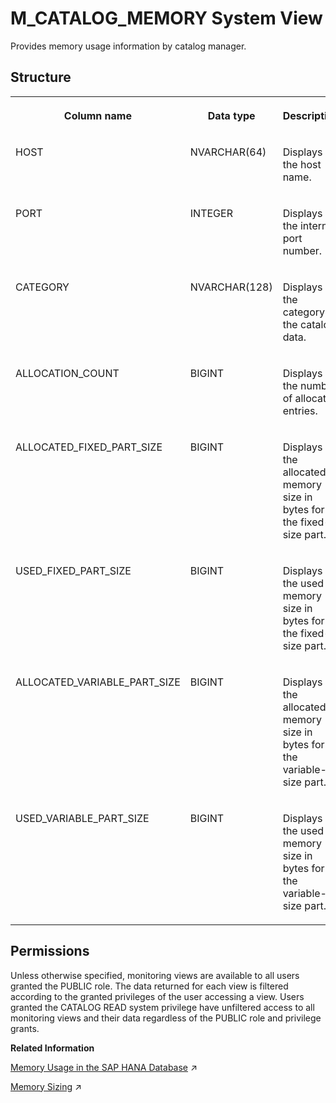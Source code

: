 <!-- loio20a994ea751910148ccbd5e7108f3e2e -->

# M\_CATALOG\_MEMORY System View

Provides memory usage information by catalog manager.



<a name="loio20a994ea751910148ccbd5e7108f3e2e___m__c_a_t_a_l_o_g__m_e_m_o_r_y_1struct_M_CATALOG_MEMORY"/>

## Structure


<table>
<tr>
<th valign="top">

Column name

</th>
<th valign="top">

Data type

</th>
<th valign="top">

Description

</th>
</tr>
<tr>
<td valign="top">

HOST

</td>
<td valign="top">

NVARCHAR\(64\)

</td>
<td valign="top">

Displays the host name.

</td>
</tr>
<tr>
<td valign="top">

PORT

</td>
<td valign="top">

INTEGER

</td>
<td valign="top">

Displays the internal port number.

</td>
</tr>
<tr>
<td valign="top">

CATEGORY

</td>
<td valign="top">

NVARCHAR\(128\)

</td>
<td valign="top">

Displays the category of the catalog data.

</td>
</tr>
<tr>
<td valign="top">

ALLOCATION\_COUNT

</td>
<td valign="top">

BIGINT

</td>
<td valign="top">

Displays the number of allocated entries.

</td>
</tr>
<tr>
<td valign="top">

ALLOCATED\_FIXED\_PART\_SIZE

</td>
<td valign="top">

BIGINT

</td>
<td valign="top">

Displays the allocated memory size in bytes for the fixed-size part.

</td>
</tr>
<tr>
<td valign="top">

USED\_FIXED\_PART\_SIZE

</td>
<td valign="top">

BIGINT

</td>
<td valign="top">

Displays the used memory size in bytes for the fixed-size part.

</td>
</tr>
<tr>
<td valign="top">

ALLOCATED\_VARIABLE\_PART\_SIZE

</td>
<td valign="top">

BIGINT

</td>
<td valign="top">

Displays the allocated memory size in bytes for the variable-size part.

</td>
</tr>
<tr>
<td valign="top">

USED\_VARIABLE\_PART\_SIZE

</td>
<td valign="top">

BIGINT

</td>
<td valign="top">

Displays the used memory size in bytes for the variable-size part.

</td>
</tr>
</table>



<a name="loio20a994ea751910148ccbd5e7108f3e2e__section_pfr_fzv_rbc"/>

## Permissions

Unless otherwise specified, monitoring views are available to all users granted the PUBLIC role. The data returned for each view is filtered according to the granted privileges of the user accessing a view. Users granted the CATALOG READ system privilege have unfiltered access to all monitoring views and their data regardless of the PUBLIC role and privilege grants.

**Related Information**  


[Memory Usage in the SAP HANA Database](https://help.sap.com/viewer/f9c5015e72e04fffa14d7d4f7267d897/2024_3_QRC/en-US/bde79b28bb5710149d6eee5e75fe7f17.html "Memory is a fundamental resource of the SAP HANA database. Understanding how the SAP HANA database requests, uses, and manages this resource is crucial to the understanding of SAP HANA.") :arrow_upper_right:

[Memory Sizing](https://help.sap.com/viewer/f9c5015e72e04fffa14d7d4f7267d897/2024_3_QRC/en-US/bdf26308bb571014b7bcd3bcd586aecd.html "Memory sizing is the process of estimating in advance the amount of memory that will be required to run a certain workload on an SAP HANA database. To understand memory sizing, several questions need to be answered.") :arrow_upper_right:

